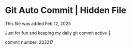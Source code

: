 # Git Auto Commit | Hidden File

This file was added Feb 12, 2025

Just for fun and keeping my daily git commit active 🤪

commit number: 203217
